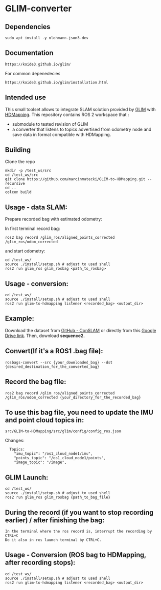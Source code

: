 # GLIM-converter

## Dependencies

```shell
sudo apt install -y nlohmann-json3-dev
```

## Documentation
```shell
https://koide3.github.io/glim/
```

For common depenedecies
```shell
https://koide3.github.io/glim/installation.html
```

## Intended use 

This small toolset allows to integrate SLAM solution provided by [GLIM](https://github.com/koide3/glim) with [HDMapping](https://github.com/MapsHD/HDMapping).
This repository contains ROS 2 workspace that :
  - submodule to tested revision of GLIM
  - a converter that listens to topics advertised from odometry node and save data in format compatible with HDMapping.


## Building

Clone the repo
```shell
mkdir -p /test_ws/src
cd /test_ws/src
git clone https://github.com/marcinmatecki/GLIM-to-HDMapping.git --recursive
cd ..
colcon build
```

## Usage - data SLAM:

Prepare recorded bag with estimated odometry:

In first terminal record bag:
```shell
ros2 bag record /glim_ros/aligned_points_corrected /glim_ros/odom_corrected
```

and start odometry:
```shell 
cd /test_ws/
source ./install/setup.sh # adjust to used shell
ros2 run glim_ros glim_rosbag <path_to_rosbag>
```

## Usage - conversion:

```shell
cd /test_ws/
source ./install/setup.sh # adjust to used shell
ros2 run glim-to-hdmapping listener <recorded_bag> <output_dir>
```

## Example:

Download the dataset from [GitHub - ConSLAM](https://github.com/mac137/ConSLAM) or 
directly from this [Google Drive link](https://drive.google.com/drive/folders/1TNDcmwLG_P1kWPz3aawCm9ts85kUTvnU). 
Then, download **sequence2**.

## Convert(If it's a ROS1 .bag file):

```shell
rosbags-convert --src {your_downloaded_bag} --dst {desired_destination_for_the_converted_bag}
```

## Record the bag file:

```shell
ros2 bag record /glim_ros/aligned_points_corrected /glim_ros/odom_corrected {your_directory_for_the_recorded_bag}
```
## To use this bag file, you need to update the IMU and point cloud topics in:

```shell
src/GLIM-to-HDMapping/src/glim/config/config_ros.json
```

Changes:

```shell
  Topics:
    "imu_topic": "/os1_cloud_node1/imu",
    "points_topic": "/os1_cloud_node1/points",
    "image_topic": "/image",
```

## GLIM Launch:

```shell
cd /test_ws/
source ./install/setup.sh # adjust to used shell
ros2 run glim_ros glim_rosbag {path_to_bag_file} 
```

## During the record (if you want to stop recording earlier) / after finishing the bag:

```shell
In the terminal where the ros record is, interrupt the recording by CTRL+C
Do it also in ros launch terminal by CTRL+C.
```

## Usage - Conversion (ROS bag to HDMapping, after recording stops):

```shell
cd /test_ws/
source ./install/setup.sh # adjust to used shell
ros2 run glim-to-hdmapping listener <recorded_bag> <output_dir>
```
